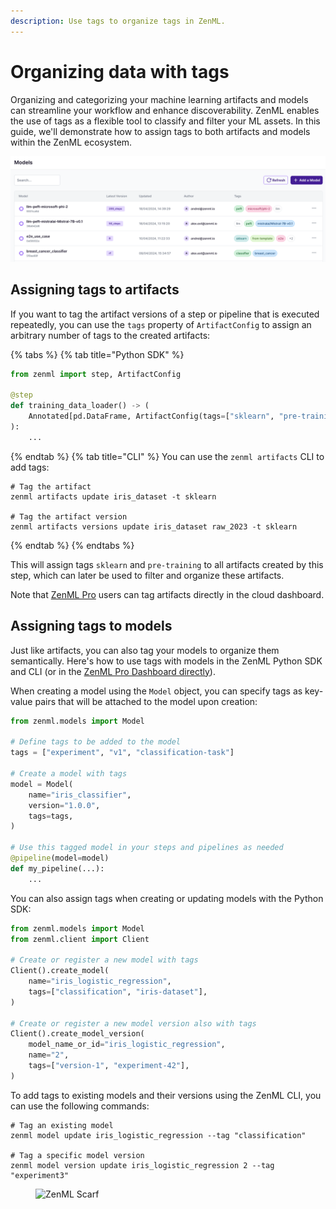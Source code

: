 ```yaml
---
description: Use tags to organize tags in ZenML.
---
```


# Organizing data with tags

Organizing and categorizing your machine learning artifacts and models can
streamline your workflow and enhance discoverability. ZenML enables the use of
tags as a flexible tool to classify and filter your ML assets. In this guide,
we'll demonstrate how to assign tags to both artifacts and models within the
ZenML ecosystem.

![Tags are visible in the ZenML Dashboard](../../.gitbook/assets/tags-in-dashboard.png)

## Assigning tags to artifacts

If you want to tag the artifact versions of a step or pipeline that is executed
repeatedly, you can use the `tags` property of `ArtifactConfig` to assign an arbitrary number of tags to the created artifacts:

{% tabs %}
{% tab title="Python SDK" %}

```python
from zenml import step, ArtifactConfig

@step
def training_data_loader() -> (
    Annotated[pd.DataFrame, ArtifactConfig(tags=["sklearn", "pre-training"])]
):
    ...
```

{% endtab %}
{% tab title="CLI" %}
You can use the `zenml artifacts` CLI to add tags:

```shell
# Tag the artifact
zenml artifacts update iris_dataset -t sklearn

# Tag the artifact version
zenml artifacts versions update iris_dataset raw_2023 -t sklearn
```

{% endtab %}
{% endtabs %}

This will assign tags `sklearn` and `pre-training` to all artifacts created by
this step, which can later be used to filter and organize these artifacts.

Note that [ZenML Pro](https://zenml.io/pro) users can tag artifacts directly in the cloud dashboard.

## Assigning tags to models

Just like artifacts, you can also tag your models to organize them semantically. Here's how to use tags with models in the ZenML Python SDK and CLI (or in the [ZenML Pro Dashboard directly](https://zenml.io/cloud)).

When creating a model using the `Model` object, you can specify tags as key-value pairs that will be attached to the model upon creation:

```python
from zenml.models import Model

# Define tags to be added to the model
tags = ["experiment", "v1", "classification-task"]

# Create a model with tags
model = Model(
    name="iris_classifier",
    version="1.0.0",
    tags=tags,
)

# Use this tagged model in your steps and pipelines as needed
@pipeline(model=model)
def my_pipeline(...):
    ...
```

You can also assign tags when creating or updating models with the Python SDK:

```python
from zenml.models import Model
from zenml.client import Client

# Create or register a new model with tags
Client().create_model(
    name="iris_logistic_regression",
    tags=["classification", "iris-dataset"],
)

# Create or register a new model version also with tags
Client().create_model_version(
    model_name_or_id="iris_logistic_regression",
    name="2",
    tags=["version-1", "experiment-42"],
)
```

To add tags to existing models and their versions using the ZenML CLI, you can use the following commands:

```shell
# Tag an existing model
zenml model update iris_logistic_regression --tag "classification"

# Tag a specific model version
zenml model version update iris_logistic_regression 2 --tag "experiment3"
```

<figure><img src="https://static.scarf.sh/a.png?x-pxid=f0b4f458-0a54-4fcd-aa95-d5ee424815bc" alt="ZenML Scarf"><figcaption></figcaption></figure>
